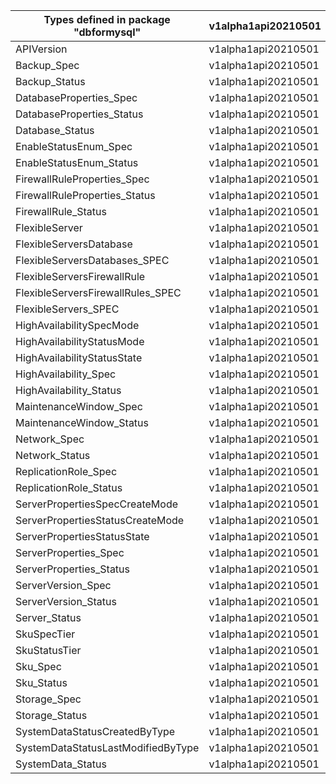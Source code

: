 | Types defined in package "dbformysql" | v1alpha1api20210501 |
|---------------------------------------|---------------------|
| APIVersion                            | v1alpha1api20210501 |
| Backup_Spec                           | v1alpha1api20210501 |
| Backup_Status                         | v1alpha1api20210501 |
| DatabaseProperties_Spec               | v1alpha1api20210501 |
| DatabaseProperties_Status             | v1alpha1api20210501 |
| Database_Status                       | v1alpha1api20210501 |
| EnableStatusEnum_Spec                 | v1alpha1api20210501 |
| EnableStatusEnum_Status               | v1alpha1api20210501 |
| FirewallRuleProperties_Spec           | v1alpha1api20210501 |
| FirewallRuleProperties_Status         | v1alpha1api20210501 |
| FirewallRule_Status                   | v1alpha1api20210501 |
| FlexibleServer                        | v1alpha1api20210501 |
| FlexibleServersDatabase               | v1alpha1api20210501 |
| FlexibleServersDatabases_SPEC         | v1alpha1api20210501 |
| FlexibleServersFirewallRule           | v1alpha1api20210501 |
| FlexibleServersFirewallRules_SPEC     | v1alpha1api20210501 |
| FlexibleServers_SPEC                  | v1alpha1api20210501 |
| HighAvailabilitySpecMode              | v1alpha1api20210501 |
| HighAvailabilityStatusMode            | v1alpha1api20210501 |
| HighAvailabilityStatusState           | v1alpha1api20210501 |
| HighAvailability_Spec                 | v1alpha1api20210501 |
| HighAvailability_Status               | v1alpha1api20210501 |
| MaintenanceWindow_Spec                | v1alpha1api20210501 |
| MaintenanceWindow_Status              | v1alpha1api20210501 |
| Network_Spec                          | v1alpha1api20210501 |
| Network_Status                        | v1alpha1api20210501 |
| ReplicationRole_Spec                  | v1alpha1api20210501 |
| ReplicationRole_Status                | v1alpha1api20210501 |
| ServerPropertiesSpecCreateMode        | v1alpha1api20210501 |
| ServerPropertiesStatusCreateMode      | v1alpha1api20210501 |
| ServerPropertiesStatusState           | v1alpha1api20210501 |
| ServerProperties_Spec                 | v1alpha1api20210501 |
| ServerProperties_Status               | v1alpha1api20210501 |
| ServerVersion_Spec                    | v1alpha1api20210501 |
| ServerVersion_Status                  | v1alpha1api20210501 |
| Server_Status                         | v1alpha1api20210501 |
| SkuSpecTier                           | v1alpha1api20210501 |
| SkuStatusTier                         | v1alpha1api20210501 |
| Sku_Spec                              | v1alpha1api20210501 |
| Sku_Status                            | v1alpha1api20210501 |
| Storage_Spec                          | v1alpha1api20210501 |
| Storage_Status                        | v1alpha1api20210501 |
| SystemDataStatusCreatedByType         | v1alpha1api20210501 |
| SystemDataStatusLastModifiedByType    | v1alpha1api20210501 |
| SystemData_Status                     | v1alpha1api20210501 |
